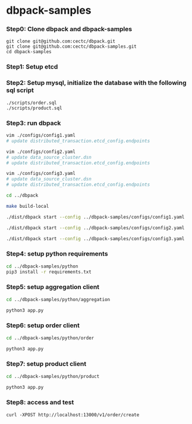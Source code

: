 # dbpack-samples

### Step0: Clone dbpack and dbpack-samples
```shell
git clone git@github.com:cectc/dbpack.git
git clone git@github.com:cectc/dbpack-samples.git
cd dbpack-samples
```

### Step1: Setup etcd

### Step2: Setup mysql, initialize the database with the following sql script
```
./scripts/order.sql
./scripts/product.sql
```

### Step3: run dbpack
```bash
vim ./configs/config1.yaml
# update distributed_transaction.etcd_config.endpoints

vim ./configs/config2.yaml
# update data_source_cluster.dsn
# update distributed_transaction.etcd_config.endpoints

vim ./configs/config3.yaml
# update data_source_cluster.dsn
# update distributed_transaction.etcd_config.endpoints

cd ../dbpack

make build-local

./dist/dbpack start --config ../dbpack-samples/configs/config1.yaml

./dist/dbpack start --config ../dbpack-samples/configs/config2.yaml

./dist/dbpack start --config ../dbpack-samples/configs/config3.yaml
```

### Step4: setup python requirements
```bash
cd ../dbpack-samples/python
pip3 install -r requirements.txt
```

### Step5: setup aggregation client
```bash
cd ../dbpack-samples/python/aggregation

python3 app.py
```

### Step6: setup order client
```bash
cd ../dbpack-samples/python/order

python3 app.py
```

### Step7: setup product client
```bash
cd ../dbpack-samples/python/product

python3 app.py
```

### Step8: access and test
```
curl -XPOST http://localhost:13000/v1/order/create
```